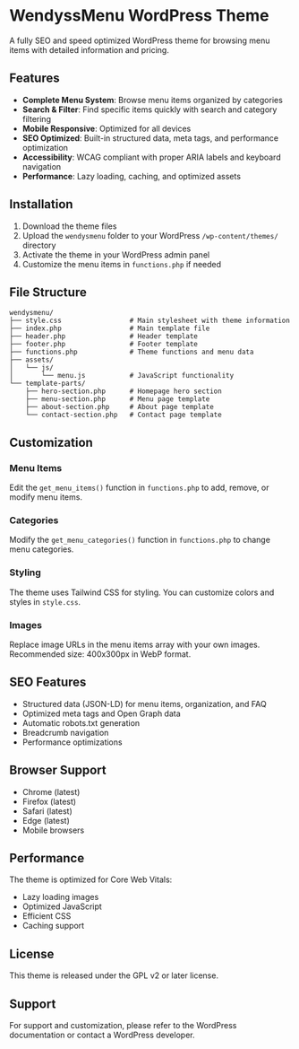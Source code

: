 # WendyssMenu WordPress Theme

A fully SEO and speed optimized WordPress theme for browsing menu items with detailed information and pricing.

## Features

- **Complete Menu System**: Browse menu items organized by categories
- **Search & Filter**: Find specific items quickly with search and category filtering
- **Mobile Responsive**: Optimized for all devices
- **SEO Optimized**: Built-in structured data, meta tags, and performance optimization
- **Accessibility**: WCAG compliant with proper ARIA labels and keyboard navigation
- **Performance**: Lazy loading, caching, and optimized assets

## Installation

1. Download the theme files
2. Upload the `wendysmenu` folder to your WordPress `/wp-content/themes/` directory
3. Activate the theme in your WordPress admin panel
4. Customize the menu items in `functions.php` if needed

## File Structure

```
wendysmenu/
├── style.css                 # Main stylesheet with theme information
├── index.php                 # Main template file
├── header.php                # Header template
├── footer.php                # Footer template
├── functions.php             # Theme functions and menu data
├── assets/
│   └── js/
│       └── menu.js           # JavaScript functionality
└── template-parts/
    ├── hero-section.php      # Homepage hero section
    ├── menu-section.php      # Menu page template
    ├── about-section.php     # About page template
    └── contact-section.php   # Contact page template
```

## Customization

### Menu Items
Edit the `get_menu_items()` function in `functions.php` to add, remove, or modify menu items.

### Categories
Modify the `get_menu_categories()` function in `functions.php` to change menu categories.

### Styling
The theme uses Tailwind CSS for styling. You can customize colors and styles in `style.css`.

### Images
Replace image URLs in the menu items array with your own images. Recommended size: 400x300px in WebP format.

## SEO Features

- Structured data (JSON-LD) for menu items, organization, and FAQ
- Optimized meta tags and Open Graph data
- Automatic robots.txt generation
- Breadcrumb navigation
- Performance optimizations

## Browser Support

- Chrome (latest)
- Firefox (latest)
- Safari (latest)
- Edge (latest)
- Mobile browsers

## Performance

The theme is optimized for Core Web Vitals:
- Lazy loading images
- Optimized JavaScript
- Efficient CSS
- Caching support

## License

This theme is released under the GPL v2 or later license.

## Support

For support and customization, please refer to the WordPress documentation or contact a WordPress developer.